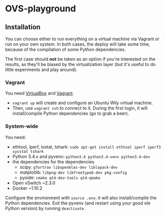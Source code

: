 # OVS-playground


## Installation

You can choose either to run everything on a virtual machine via Vagrant or run on your own system. In both cases, the deploy will take some time, because of the compilation of some Python dependencies.

The first case should **not** be taken as an option if you're interested on the results, as they'll be biased by the virtualization layer (but it's useful to do little experiments and play around).


### Vagrant
You need [VirtualBox](https://www.virtualbox.org/) and [Vagrant](https://www.vagrantup.com/).

* `vagrant up` will create and configure an Ubuntu Wily virtual machine.
* Then, use `vagrant ssh` to connect to it. During the first login, it will install/compile Python dependencies (go to grab a beer).


### System-wide
You need:

* ethtool, iperf, iostat, tshark: `sudo apt-get install ethtool iperf iperf3 sysstat tshark`
* Python 3.4.x and pyvenv: `python3.4 python3.4-venv python3.4-dev`
* the dependencies for the dependencies
  * scipy: `gfortran libopenblas-dev liblapack-dev`
  * matplotlib: `libpng-dev libfreetype6-dev pkg-config`
  * pyside: `cmake qt4-dev-tools qt4-qmake`
* Open vSwitch ~2.3.0
* Docker ~1.10.2

Configure the environment with `source .env`; it will also install/compile the Python dependencies. Exit the pyvenv (and restart using your good ole Python version) by running `deactivate`.
